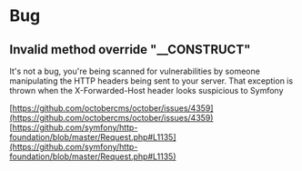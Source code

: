 # Bug

## Invalid method override "__CONSTRUCT"

It's not a bug, you're being scanned for vulnerabilities by someone manipulating the HTTP headers being sent to your server. That exception is thrown when the X-Forwarded-Host header looks suspicious to Symfony

[https://github.com/octobercms/october/issues/4359](https://github.com/octobercms/october/issues/4359)
[https://github.com/symfony/http-foundation/blob/master/Request.php#L1135](https://github.com/symfony/http-foundation/blob/master/Request.php#L1135)